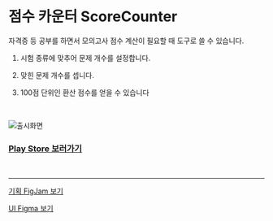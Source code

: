 # 점수 카운터 ScoreCounter

자격증 등 공부를 하면서 모의고사 점수 계산이 필요할 때 도구로 쓸 수 있습니다.

1. 시험 종류에 맞추어 문제 개수를 설정합니다.

2. 맞힌 문제 개수를 셉니다.

3. 100점 단위인 환산 점수를 얻을 수 있습니다


<br>

![출시화면](https://github.com/cheonjiyun/ScoreCounter/assets/70828192/201421b6-6656-4b3f-817c-6f0a62e52961)

### [Play Store 보러가기](https://play.google.com/store/apps/details?id=com.jiyun.scorecounter)

<br>
<hr>

[기획 FigJam 보기](https://www.figma.com/file/3lOK0smiA0akPlcy9Ks1yW/%EC%9E%90%EA%B2%A9%EC%A6%9D-%EC%A0%90%EC%88%98-%EA%B3%84%EC%82%B0-count-%EC%95%B1?type=whiteboard&node-id=0%3A1&t=KcVMdgnUGIJC0ARl-1)

[UI Figma 보기](https://www.figma.com/file/XSIH6YaZEwSqG4aDucKsdQ/%EC%9E%90%EA%B2%A9%EC%A6%9D-%EC%A0%90%EC%88%98-%EA%B3%84%EC%82%B0-count-%EC%95%B1?type=design&node-id=0%3A1&mode=design&t=rVdrzXCCa1K61hPU-1)
